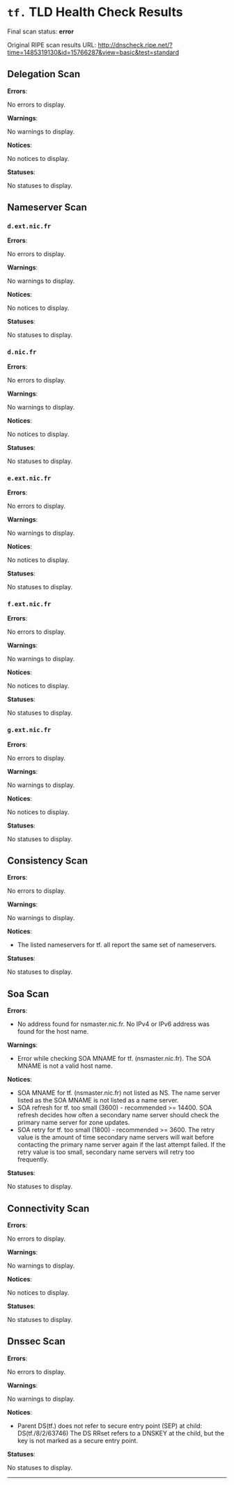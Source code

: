 # `tf.` TLD Health Check Results

Final scan status: **error** 

Original RIPE scan results URL: http://dnscheck.ripe.net/?time=1485319130&id=15766287&view=basic&test=standard

## Delegation Scan

**Errors**:

No errors to display.

**Warnings**:

No warnings to display.

**Notices**:

No notices to display.

**Statuses**:

No statuses to display.

## Nameserver Scan

### `d.ext.nic.fr`

**Errors**:

No errors to display.

**Warnings**:

No warnings to display.

**Notices**:

No notices to display.

**Statuses**:

No statuses to display.

### `d.nic.fr`

**Errors**:

No errors to display.

**Warnings**:

No warnings to display.

**Notices**:

No notices to display.

**Statuses**:

No statuses to display.

### `e.ext.nic.fr`

**Errors**:

No errors to display.

**Warnings**:

No warnings to display.

**Notices**:

No notices to display.

**Statuses**:

No statuses to display.

### `f.ext.nic.fr`

**Errors**:

No errors to display.

**Warnings**:

No warnings to display.

**Notices**:

No notices to display.

**Statuses**:

No statuses to display.

### `g.ext.nic.fr`

**Errors**:

No errors to display.

**Warnings**:

No warnings to display.

**Notices**:

No notices to display.

**Statuses**:

No statuses to display.

## Consistency Scan

**Errors**:

No errors to display.

**Warnings**:

No warnings to display.

**Notices**:

* The listed nameservers for tf. all report the same set of nameservers.

**Statuses**:

No statuses to display.

## Soa Scan

**Errors**:

* No address found for nsmaster.nic.fr. No IPv4 or IPv6 address was found for the host name.

**Warnings**:

* Error while checking SOA MNAME for tf. (nsmaster.nic.fr). The SOA MNAME is not a valid host name.

**Notices**:

* SOA MNAME for tf. (nsmaster.nic.fr) not listed as NS. The name server listed as the SOA MNAME is not listed as a name server.
* SOA refresh for tf. too small (3600) - recommended >= 14400. SOA refresh decides how often a secondary name server should check the primary name server for zone updates.
* SOA retry for tf. too small (1800) - recommended >= 3600. The retry value is the amount of time secondary name servers will wait before contacting the primary name server again if the last attempt failed. If the retry value is too small, secondary name servers will retry too frequently.

**Statuses**:

No statuses to display.

## Connectivity Scan

**Errors**:

No errors to display.

**Warnings**:

No warnings to display.

**Notices**:

No notices to display.

**Statuses**:

No statuses to display.

## Dnssec Scan

**Errors**:

No errors to display.

**Warnings**:

No warnings to display.

**Notices**:

* Parent DS(tf.) does not refer to secure entry point (SEP) at child: DS(tf./8/2/63746) The DS RRset refers to a DNSKEY at the child, but the key is not marked as a secure entry point.

**Statuses**:

No statuses to display.


---
